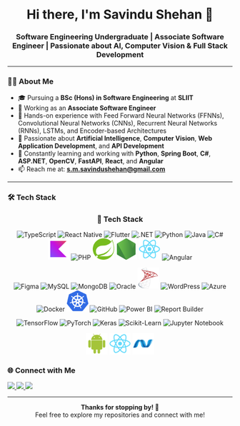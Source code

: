 <h1 align="center">Hi there, I'm Savindu Shehan 👋</h1>
<h3 align="center">Software Engineering Undergraduate | Associate Software Engineer | Passionate about AI, Computer Vision & Full Stack Development</h3>

---

### 👨‍💻 About Me

- 🎓 Pursuing a **BSc (Hons) in Software Engineering** at **SLIIT**
- 💼 Working as an **Associate Software Engineer**
- 🧩 Hands-on experience with Feed Forward Neural Networks (FFNNs), Convolutional Neural Networks (CNNs), Recurrent Neural Networks (RNNs), LSTMs, and Encoder-based Architectures
- 🤖 Passionate about **Artificial Intelligence**, **Computer Vision**, **Web Application Development**, and **API Development**
- 🧠 Constantly learning and working with **Python**, **Spring Boot**, **C#**, **ASP.NET**, **OpenCV**, **FastAPI**, **React**, and **Angular**
- 📫 Reach me at: **s.m.savindushehan@gmail.com**

---

### 🛠️ Tech Stack

<h3 align="center">🧠 Tech Stack</h3>

<!-- Languages & Frameworks -->
<p align="center">
  <img src="https://img.icons8.com/color/48/000000/typescript.png" title="TypeScript" alt="TypeScript" />
  <img src="https://img.icons8.com/color/48/000000/react-native.png" title="React Native" alt="React Native" />
  <img src="https://img.icons8.com/color/48/000000/flutter.png" title="Flutter" alt="Flutter" />
  <img src="https://img.icons8.com/color/48/000000/net-framework.png" title=".NET MAUI / .NET" alt=".NET" />
  <img src="https://img.icons8.com/color/48/000000/python.png" title="Python" alt="Python" />
  <img src="https://img.icons8.com/color/48/000000/java-coffee-cup-logo.png" title="Java" alt="Java" />
  <img src="https://img.icons8.com/color/48/000000/c-sharp-logo.png" title="C#" alt="C#" />
  <img src="https://raw.githubusercontent.com/devicons/devicon/master/icons/kotlin/kotlin-original.svg" title="Kotlin" alt="Kotlin" width="48" height="48" />
  <img src="https://img.icons8.com/officel/48/php-logo.png" title="PHP" alt="PHP" />
  <img src="https://raw.githubusercontent.com/devicons/devicon/master/icons/spring/spring-original.svg" title="Spring Boot" alt="Spring Boot" width="48" height="48" />
  <img src="https://raw.githubusercontent.com/devicons/devicon/master/icons/nodejs/nodejs-original.svg" title="Node.js" alt="Node.js" width="48" height="48" />
  <img src="https://raw.githubusercontent.com/devicons/devicon/master/icons/react/react-original.svg" title="ReactJS" alt="ReactJS" width="48" height="48" />
  <img src="https://img.icons8.com/color/48/000000/angularjs.png" title="Angular" alt="Angular" />
</p>

<!-- Tools, Platforms & Databases -->
<p align="center">
  <img src="https://img.icons8.com/color/48/000000/figma--v1.png" title="Figma" alt="Figma" />
  <img src="https://img.icons8.com/color/48/000000/mysql-logo.png" title="MySQL" alt="MySQL" />
  <img src="https://img.icons8.com/color/48/000000/mongodb.png" title="MongoDB" alt="MongoDB" />
  <img src="https://img.icons8.com/color/48/000000/oracle-logo.png" title="Oracle" alt="Oracle" />
  <img src="https://raw.githubusercontent.com/devicons/devicon/master/icons/microsoftsqlserver/microsoftsqlserver-original.svg" title="SQL Server" alt="SQL Server" width="48" height="48" />
  <img src="https://img.icons8.com/color/48/000000/wordpress.png" title="WordPress" alt="WordPress" />
  <img src="https://img.icons8.com/color/48/000000/azure-1.png" title="Azure" alt="Azure" />
  <img src="https://img.icons8.com/color/48/000000/docker.png" title="Docker" alt="Docker" />
  <img src="https://raw.githubusercontent.com/devicons/devicon/master/icons/kubernetes/kubernetes-plain.svg" title="Kubernetes" alt="Kubernetes" width="48" height="48" />
  <img src="https://img.icons8.com/ios-glyphs/48/000000/github.png" title="GitHub" alt="GitHub" />
  <img src="https://img.icons8.com/color/48/000000/power-bi.png" title="Power BI" alt="Power BI" />
  <img src="https://img.icons8.com/color/48/000000/report-card.png" title="Report Builder" alt="Report Builder" />
</p>

<!-- Deep Learning & AI Tools -->
<p align="center">
  <img src="https://upload.wikimedia.org/wikipedia/commons/2/2d/Tensorflow_logo.svg" title="TensorFlow" alt="TensorFlow" width="48" height="48"/>
  <img src="https://upload.wikimedia.org/wikipedia/commons/9/96/Pytorch_logo.png" title="PyTorch" alt="PyTorch" width="48" height="48"/>
  <img src="https://upload.wikimedia.org/wikipedia/commons/a/ae/Keras_logo.svg" title="Keras" alt="Keras" width="48" height="48"/>
  <img src="https://upload.wikimedia.org/wikipedia/commons/0/05/Scikit_learn_logo_small.svg" title="Scikit-Learn" alt="Scikit-Learn" width="48" height="48"/>
  <img src="https://upload.wikimedia.org/wikipedia/commons/3/38/Jupyter_logo.svg" title="Jupyter Notebook" alt="Jupyter Notebook" width="48" height="48"/>
</p>

<!-- Mobile -->
<p align="center">
  <img src="https://raw.githubusercontent.com/devicons/devicon/master/icons/android/android-original.svg" title="Android" alt="Android" width="48" height="48" />
  <img src="https://raw.githubusercontent.com/devicons/devicon/master/icons/react/react-original.svg" title="React Native" alt="React Native" width="48" height="48" />
  <img src="https://raw.githubusercontent.com/devicons/devicon/master/icons/dot-net/dot-net-original.svg" title=".NET MAUI" alt=".NET MAUI" width="48" height="48" />
</p>



### 🌐 Connect with Me

<p>
  <a href="http://www.linkedin.com/in/shehan-samaraweera-a22b9b28a">
    <img src="https://img.shields.io/badge/-LinkedIn-0077B5?style=flat&logo=linkedin&logoColor=white" />
  </a>
  <a href="mailto:s.m.savindushehan@gmail.com">
    <img src="https://img.shields.io/badge/-Gmail-D14836?style=flat&logo=gmail&logoColor=white" />
  </a>
  <a href="https://github.com/savindushehan">
    <img src="https://img.shields.io/badge/-GitHub-181717?style=flat&logo=github&logoColor=white" />
  </a>
</p>

---

<p align="center"><b>Thanks for stopping by! 🙌</b><br/>Feel free to explore my repositories and connect with me!</p>
